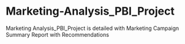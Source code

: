# Marketing-Analysis_PBI_Project
Marketing Analysis_PBI_Project is detailed with Marketing Campaign Summary Report with Recommendations
